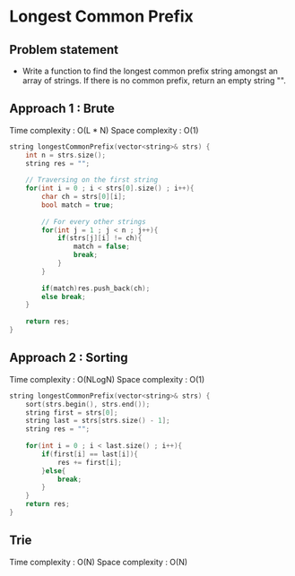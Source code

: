 # Longest Common Prefix

## Problem statement

- Write a function to find the longest common prefix string amongst an array of strings. If there is no common prefix, return an empty string "".

## Approach 1 : Brute

Time complexity : O(L \* N) 
Space complexity : O(1) 

```cpp
string longestCommonPrefix(vector<string>& strs) {
    int n = strs.size();
    string res = "";
    
    // Traversing on the first string
    for(int i = 0 ; i < strs[0].size() ; i++){
        char ch = strs[0][i];
        bool match = true;
        
        // For every other strings
        for(int j = 1 ; j < n ; j++){
            if(strs[j][i] != ch){
                match = false;
                break;
            }
        }
        
        if(match)res.push_back(ch);
        else break;
    }
    
    return res;
}
```

## Approach 2 : Sorting

Time complexity : O(NLogN) 
Space complexity : O(1) 

```cpp
string longestCommonPrefix(vector<string>& strs) {
    sort(strs.begin(), strs.end());
    string first = strs[0];
    string last = strs[strs.size() - 1];
    string res = "";
    
    for(int i = 0 ; i < last.size() ; i++){
        if(first[i] == last[i]){
            res += first[i];
        }else{
            break;
        }
    }
    return res;
}
```

## Trie

Time complexity : O(N) 
Space complexity : O(N)

```cpp

```